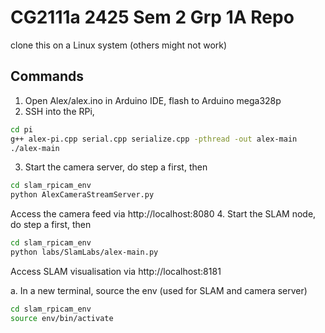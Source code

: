 # CG2111a 2425 Sem 2 Grp 1A Repo
clone this on a Linux system (others might not work)

## Commands
1. Open Alex/alex.ino in Arduino IDE, flash to Arduino mega328p
2. SSH into the RPi, 
```bash
cd pi
g++ alex-pi.cpp serial.cpp serialize.cpp -pthread -out alex-main
./alex-main
```
3. Start the camera server, do step a first, then
```bash
cd slam_rpicam_env
python AlexCameraStreamServer.py
```
Access the camera feed via http://localhost:8080
4. Start the SLAM node, do step a first, then
```bash
cd slam_rpicam_env
python labs/SlamLabs/alex-main.py
```
Access SLAM visualisation via http://localhost:8181



a. In a new terminal, source the env (used for SLAM and camera server)
```bash
cd slam_rpicam_env
source env/bin/activate
```

